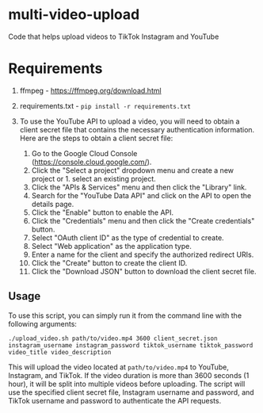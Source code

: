 # multi-video-upload
Code that helps upload videos to TikTok Instagram and YouTube

# Requirements  
1. ffmpeg - https://ffmpeg.org/download.html 
2. requirements.txt - `pip install -r requirements.txt `
3. To use the YouTube API to upload a video, you will need to obtain a client secret file that contains the necessary authentication information. Here are the steps to obtain a client secret file:

    1. Go to the Google Cloud Console (https://console.cloud.google.com/).
    1. Click the "Select a project" dropdown menu and create a new project or 1. select an existing project.
    1. Click the "APIs & Services" menu and then click the "Library" link.
    1. Search for the "YouTube Data API" and click on the API to open the details page.
    1. Click the "Enable" button to enable the API.
    1. Click the "Credentials" menu and then click the "Create credentials" button.
    1. Select "OAuth client ID" as the type of credential to create.
    1. Select "Web application" as the application type.
    1. Enter a name for the client and specify the authorized redirect URIs.
    1. Click the "Create" button to create the client ID.
    1. Click the "Download JSON" button to download the client secret file.
    
## Usage

To use this script, you can simply run it from the command line with the following arguments:

```
./upload_video.sh path/to/video.mp4 3600 client_secret.json instagram_username instagram_password tiktok_username tiktok_password video_title video_description
```

This will upload the video located at `path/to/video.mp4` to YouTube, Instagram, and TikTok. If the video duration is more than 3600 seconds (1 hour), it will be split into multiple videos before uploading. The script will use the specified client secret file, Instagram username and password, and TikTok username and password to authenticate the API requests.
